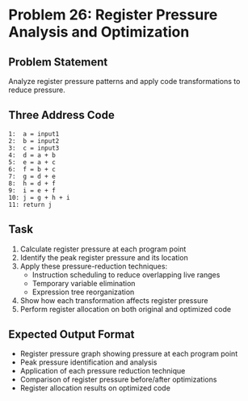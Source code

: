 # Problem 26: Register Pressure Analysis and Optimization

## Problem Statement
Analyze register pressure patterns and apply code transformations to reduce pressure.

## Three Address Code
```
1:  a = input1
2:  b = input2
3:  c = input3
4:  d = a + b
5:  e = a + c
6:  f = b + c
7:  g = d + e
8:  h = d + f
9:  i = e + f
10: j = g + h + i
11: return j
```

## Task
1. Calculate register pressure at each program point
2. Identify the peak register pressure and its location
3. Apply these pressure-reduction techniques:
   - Instruction scheduling to reduce overlapping live ranges
   - Temporary variable elimination
   - Expression tree reorganization
4. Show how each transformation affects register pressure
5. Perform register allocation on both original and optimized code

## Expected Output Format
- Register pressure graph showing pressure at each program point
- Peak pressure identification and analysis
- Application of each pressure reduction technique
- Comparison of register pressure before/after optimizations
- Register allocation results on optimized code